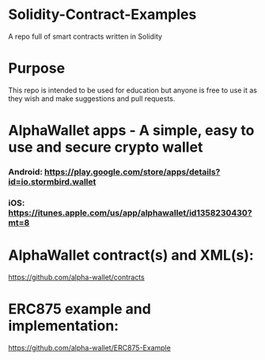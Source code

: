 # Solidity-Contract-Examples
A repo full of smart contracts written in Solidity

# Purpose
This repo is intended to be used for education but anyone is free to use it as they wish and make suggestions and pull requests.

# AlphaWallet apps - A simple, easy to use and secure crypto wallet
### Android: https://play.google.com/store/apps/details?id=io.stormbird.wallet
### iOS: https://itunes.apple.com/us/app/alphawallet/id1358230430?mt=8

# AlphaWallet contract(s) and XML(s):
https://github.com/alpha-wallet/contracts

# ERC875 example and implementation:
https://github.com/alpha-wallet/ERC875-Example
